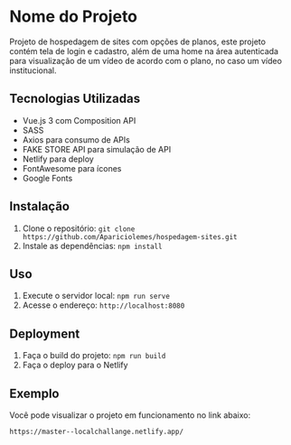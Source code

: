 # Nome do Projeto

Projeto de hospedagem de sites com opções de planos, este projeto contém tela de login e cadastro, além de uma home na área autenticada para visualização de um vídeo de acordo com o plano, no caso um vídeo institucional.

## Tecnologias Utilizadas

- Vue.js 3 com Composition API
- SASS
- Axios para consumo de APIs
- FAKE STORE API para simulação de API
- Netlify para deploy
- FontAwesome para ícones
- Google Fonts

## Instalação

1. Clone o repositório: `git clone https://github.com/Apariciolemes/hospedagem-sites.git`
2. Instale as dependências: `npm install`

## Uso

1. Execute o servidor local: `npm run serve`
2. Acesse o endereço: `http://localhost:8080`

## Deployment

1. Faça o build do projeto: `npm run build`
2. Faça o deploy para o Netlify

## Exemplo

Você pode visualizar o projeto em funcionamento no link abaixo:

`https://master--localchallange.netlify.app/`

